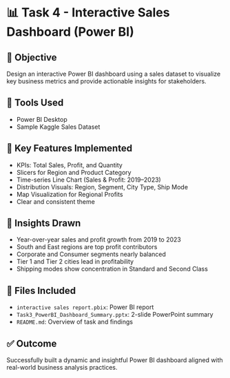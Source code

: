 
# 📊 Task 4 - Interactive Sales Dashboard (Power BI)

## 🎯 Objective
Design an interactive Power BI dashboard using a sales dataset to visualize key business metrics and provide actionable insights for stakeholders.

## 🧰 Tools Used
- Power BI Desktop
- Sample Kaggle Sales Dataset

## 📌 Key Features Implemented
- KPIs: Total Sales, Profit, and Quantity
- Slicers for Region and Product Category
- Time-series Line Chart (Sales & Profit: 2019–2023)
- Distribution Visuals: Region, Segment, City Type, Ship Mode
- Map Visualization for Regional Profits
- Clear and consistent theme

## 🧠 Insights Drawn
- Year-over-year sales and profit growth from 2019 to 2023
- South and East regions are top profit contributors
- Corporate and Consumer segments nearly balanced
- Tier 1 and Tier 2 cities lead in profitability
- Shipping modes show concentration in Standard and Second Class

## 📁 Files Included
- `interactive sales report.pbix`: Power BI report
- `Task3_PowerBI_Dashboard_Summary.pptx`: 2-slide PowerPoint summary
- `README.md`: Overview of task and findings

## ✅ Outcome
Successfully built a dynamic and insightful Power BI dashboard aligned with real-world business analysis practices.
